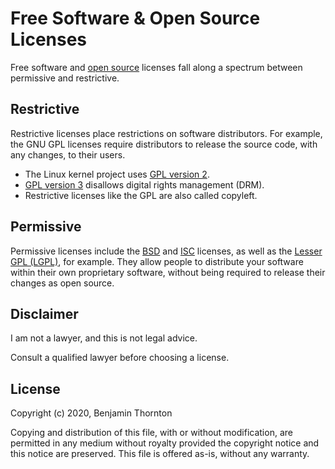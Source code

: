 # Free Software & Open Source Licenses

Free software and [open source](osi.md) licenses fall along a spectrum between
permissive and restrictive.

## Restrictive

Restrictive licenses place restrictions on software distributors.  For example,
the GNU GPL licenses require distributors to release the source code, with any
changes, to their users.

- The Linux kernel project uses [GPL version 2](gpl-2.0.txt).
- [GPL version 3](gpl-3.0.txt) disallows digital rights management (DRM).
- Restrictive licenses like the GPL are also called copyleft.

## Permissive

Permissive licenses include the [BSD](bsd-2-clause.txt) and [ISC](isc-1.0.txt)
licenses, as well as the [Lesser GPL (LGPL)](lgpl-2.1.txt), for example.  They
allow people to distribute your software within their own proprietary software,
without being required to release their changes as open source.

## Disclaimer

I am not a lawyer, and this is not legal advice.

Consult a qualified lawyer before choosing a license.

## License

Copyright (c) 2020, Benjamin Thornton

Copying and distribution of this file, with or without modification, are
permitted in any medium without royalty provided the copyright notice and this
notice are preserved.  This file is offered as-is, without any warranty.
